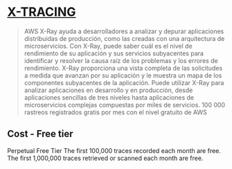 # [X-TRACING](https://aws.amazon.com/es/xray/)
> AWS X-Ray ayuda a desarrolladores a analizar y depurar aplicaciones distribuidas de producción, como las creadas con una arquitectura de microservicios. Con X-Ray, puede saber cuál es el nivel de rendimiento de su aplicación y sus servicios subyacentes para identificar y resolver la causa raíz de los problemas y los errores de rendimiento. X-Ray proporciona una vista completa de las solicitudes a medida que avanzan por su aplicación y le muestra un mapa de los componentes subyacentes de la aplicación. Puede utilizar X-Ray para analizar aplicaciones en desarrollo y en producción, desde aplicaciones sencillas de tres niveles hasta aplicaciones de microservicios complejas compuestas por miles de servicios.
> 100 000 rastreos registrados gratis por mes con el nivel gratuito de AWS

## Cost - Free tier
Perpetual Free Tier
The first 100,000 traces recorded each month are free.
The first 1,000,000 traces retrieved or scanned each month are free.
